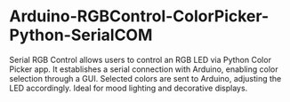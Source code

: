 # Arduino-RGBControl-ColorPicker-Python-SerialCOM
Serial RGB Control allows users to control an RGB LED via Python Color Picker app. It establishes a serial connection with Arduino, enabling color selection through a GUI. Selected colors are sent to Arduino, adjusting the LED accordingly. Ideal for mood lighting and decorative displays.
